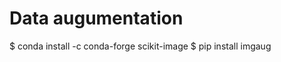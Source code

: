 



# Data augumentation
$ conda install -c conda-forge scikit-image
$ pip install imgaug




















